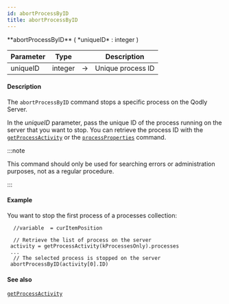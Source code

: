 ```yaml
---
id: abortProcessByID
title: abortProcessByID
---
```



<!-- REF #_command_.abortProcessByID.Syntax -->**abortProcessByID** ( *uniqueID* : integer )<!-- END REF -->


<!-- REF #_command_.abortProcessByID.Params -->
|Parameter|Type||Description|
|---------|--- |:---:|------|
|uniqueID|integer|->|Unique process ID|
<!-- END REF -->


#### Description

The `abortProcessByID` command <!-- REF #_command_.abortProcessByID.Summary -->stops a specific process on the Qodly Server<!-- END REF -->.

In the *uniqueID* parameter, pass the unique ID of the process running on the server that you want to stop. You can retrieve the process ID with the [`getProcessActivity`](#getprocessactivity) or the [`processProperties`](#processproperties) command.

:::note

This command should only be used for searching errors or administration purposes, not as a regular procedure.

:::

#### Example

You want to stop the first process of a processes collection:

```qs
  //variable  = curItemPosition

  // Retrieve the list of process on the server
 activity = getProcessActivity(kProcessesOnly).processes
 ...
  // The selected process is stopped on the server
 abortProcessByID(activity[0].ID)
```

#### See also

[`getProcessActivity`](getProcessActivity.md)
